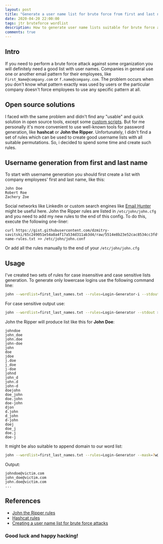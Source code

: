 ```yaml
---
layout: post
title: "Generate a user name list for brute force from first and last name"
date: 2020-04-20 22:00:00
tags: jtr bruteforce wordlist
description: How to generate user name lists suitable for brute force attacks from first name and last name using custom John the Ripper rules
comments: true
---
```


## Intro
If you need to perform a brute force attack against some organization you will definitely need a good list with user names. Companies in general use one or another email pattern for their employees, like ``` First_Name@company.com``` or ```f.name@company.com```. 
The problem occurs when you don't know what pattern exactly was used by users or the particular company doesn't force employees to use any specific pattern at all.

## Open source solutions
I faced with the same problem and didn't find any "usable" and quick solution in open source tools, except some [custom scripts](https://gist.github.com/superkojiman/11076951). 
But for me personally it's more convenient to use well-known tools for password generation, like **hashcat** or **John the Ripper**. Unfortunately, I didn't find a set of rules which can be used to create good username lists with all suitable permutations. So, i decided to spend some time and create such rules.

## Username generation from first and last name
To start with username generation you should first create a list with company employees' first and last name, like this:
```
John Doe
Robert Roe
Zachery Zoe
```
Social networks like LinkedIn or custom search engines like [Email Hunter](https://hunter.io/) might be useful here.
John the Ripper rules are listed in ```/etc/john/john.cfg``` and you need to add my new rules to the end of this config.
To do this, execute the following one-liner:
```
curl https://gist.githubusercontent.com/dzmitry-savitski/65c249051e54a8a4f17a534d311ab3d4/raw/5514e8b23e52cac8534cc3fdfbeb61cbb351411c/user-name-rules.txt >> /etc/john/john.conf
```
Or add all the rules manually to the end of your ```/etc/john/john.cfg```

## Usage
I've created two sets of rules for case insensitive and case sensitive lists generation.
To generate only lowercase logins use the following command line:
```bash
john --wordlist=first_last_names.txt --rules=Login-Generator-i --stdout > usernames.txt
```
For case sensitive output use:
```bash
john --wordlist=first_last_names.txt --rules=Login-Generator --stdout > usernames.txt
```
John the Ripper will produce list like this for **John Doe**:
```
johndoe
john_doe
john.doe
john-doe
john
doe
jdoe
j.doe
j_doe
j-doe
johnd
john_d
john.d
john-d
doejohn
doe_john
doe.john
doe-john
djon
d.john
d_john
d-john
doej
doe_j
doe.j
doe-j
```
It might be also suitable to append domain to our word list:
```bash
john --wordlist=first_last_names.txt --rules=Login-Generator --mask=?w@victim.com --stdout > usernames.txt
```
Output:
```
johndoe@victim.com
john_doe@victim.com
john.doe@victim.com
...
```

## References
 - [John the Ripper rules](https://www.openwall.com/john/doc/RULES.shtml)
 - [Hashcat rules](https://hashcat.net/wiki/doku.php?id=rule_based_attack)
 - [ Creating a user name list for brute force attacks](https://blog.techorganic.com/2011/07/17/creating-a-user-name-list-for-brute-force-attacks/)

### Good luck and happy hacking!

